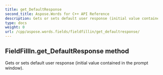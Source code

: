 ```yaml
---
title: get_DefaultResponse
second_title: Aspose.Words for C++ API Reference
description: Gets or sets default user response (initial value contained in the prompt window). 
type: docs
weight: 0
url: /cpp/aspose.words.fields/fieldfillin/get_defaultresponse/
---
```

## FieldFillIn.get_DefaultResponse method


Gets or sets default user response (initial value contained in the prompt window). 

